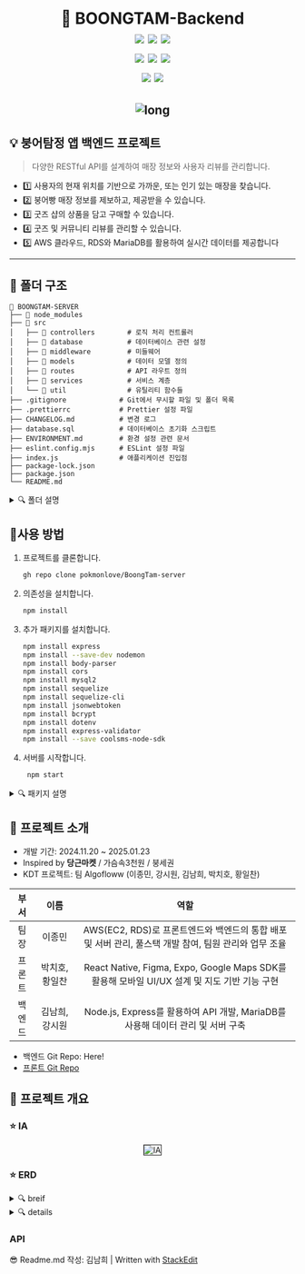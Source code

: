 <h1 align="center"> 
🐠 BOONGTAM-Backend
<br> 
<img src="https://img.shields.io/badge/javascript-F7DF1E?style=flat&logo=javascript&logoColor=black">
<img src="https://img.shields.io/badge/node.js-339933?style=flat&logo=Node.js&logoColor=white">
<img src="https://img.shields.io/badge/express-000000?style=flat&logo=express&logoColor=white"><br>
<img src="https://img.shields.io/badge/mariaDB-003545?style=flat&logo=mariaDB&logoColor=white">
<img src="https://img.shields.io/badge/Amazon RDS-527FFF?style=flat&logo=amazonwebservices&logoColor=white">
<img src="https://img.shields.io/badge/Amazon EC2-FF9900?style=flat&logo=amazonwebservices&logoColor=white"><br>
<img src="https://img.shields.io/badge/github-181717?style=flat&logo=github&logoColor=white">  <img src="https://img.shields.io/badge/git-F05032?style=flat&logo=git&logoColor=white">
</h1>

<h2 align="center"> 
<img src="https://i.ibb.co/1RCt8J7/long.png" alt="long" border="0"></h2>

 ## 💡 붕어탐정 앱 백엔드 프로젝트
 > 다양한 RESTful API를 설계하여 매장 정보와 사용자 리뷰를 관리합니다.

- 1️⃣ 사용자의 현재 위치를 기반으로 가까운, 또는 인기 있는 매장을 찾습니다.
- 2️⃣ 붕어빵 매장 정보를 제보하고, 제공받을 수 있습니다.
- 3️⃣ 굿즈 샵의 상품을 담고 구매할 수 있습니다.
- 4️⃣ 굿즈 및 커뮤니티 리뷰를 관리할 수 있습니다.
- 5️⃣ AWS 클라우드, RDS와 MariaDB를 활용하여 실시간 데이터를 제공합니다


----------------
##  📁 폴더 구조
```
📁 BOONGTAM-SERVER
├── 📁 node_modules
├── 📁 src
│   ├── 📁 controllers        # 로직 처리 컨트롤러
│   ├── 📁 database           # 데이터베이스 관련 설정
│   ├── 📁 middleware         # 미들웨어
│   ├── 📁 models             # 데이터 모델 정의
│   ├── 📁 routes             # API 라우트 정의
│   ├── 📁 services           # 서비스 계층
│   └── 📁 util               # 유틸리티 함수들
├── .gitignore             # Git에서 무시할 파일 및 폴더 목록
├── .prettierrc            # Prettier 설정 파일
├── CHANGELOG.md           # 변경 로그
├── database.sql           # 데이터베이스 초기화 스크립트
├── ENVIRONMENT.md         # 환경 설정 관련 문서
├── eslint.config.mjs      # ESLint 설정 파일
├── index.js               # 애플리케이션 진입점
├── package-lock.json     
├── package.json          
└── README.md              
```
<details>
<summary> 🔍 폴더 설명 </summary>
<div markdown="1">

|폴더  |설명  |
|--|--|
|controllers  |클라이언트의 요청을 처리하고 응답을 반환하는 역할을 합니다.  |
|database|데이터베이스와의 연결 및 관련 쿼리를 관리합니다.|
|middleware|요청과 응답의 중간 처리를 담당합니다. 예: JWT 토큰 인증|
|models|데이터베이스의 테이블 구조를 정의하는 모델 파일들이 위치합니다.|
|routes| API 엔드포인트를 정의합니다.|
|services|비즈니스 로직을 처리하는 서비스 계층입니다.|
|util|프로젝트 전반에서 사용되는 유틸리티 함수들을 포함합니다.|
</details>

  ## 📃사용 방법

1. 프로젝트를 클론합니다.
	```bash
	gh repo clone pokmonlove/BoongTam-server
	```
2.  의존성을 설치합니다.
	   ```bash
	   npm install
	   ```

  3. 추가 패키지를 설치합니다.
	 ```bash
	 npm install express
	 npm install --save-dev nodemon
	 npm install body-parser
	 npm install cors
	 npm install mysql2
	 npm install sequelize
	 npm install sequelize-cli
	 npm install jsonwebtoken
	 npm install bcrypt
	 npm install dotenv
	 npm install express-validator
	 npm install --save coolsms-node-sdk
4. 서버를 시작합니다.
	```bash
	 npm start
	```
	
<details>
<summary> 🔍 패키지 설명 </summary>
<div markdown="1">
<br>

1. 기본 패키지
 * express: 웹 프레임워크
 * nodemon: 코드 변경 시 서버 자동 재시작

2. 요청/응답
 * body-parser: 요청 본문 데이터를 파싱 (Express 4.16.0 이후 기본 내장)
 * cors: CORS(Cross-Origin Resource Sharing) 문제 해결

3. 데이터베이스

 * mysql2: MySQL 데이터베이스와 연동
 * sequelize: ORM(Object-Relational Mapping) 사용
 * sequelize-cli: Sequelize CLI 도구
4. 인증/보안

 * jsonwebtoken (JWT): 토큰 기반 인증
 * bcrypt: 비밀번호 암호화 (추가 예정)

5. 환경 변수 관리

 * dotenv: 환경 변수 파일(.env) 관리
6. 유효성 검사
 * express-validator: 요청 데이터 유효성 검사
 </details>

## 💬 프로젝트 소개 
* 개발 기간:  2024.11.20 ~ 2025.01.23
* Inspired by **당근마켓** / 가슴속3천원 / 붕세권 
* KDT 프로젝트: 팀 Algofloww (이종민, 강시원, 김남희, 박치호, 황일찬)

|부서|이름|역할| 
|:---:|:--:|:---:|
| 팀장    | 이종민 | AWS(EC2, RDS)로 프론트엔드와 백엔드의 통합 배포 및 서버 관리, 풀스택 개발 참여, 팀원 관리와 업무 조율
| 프론트 | 박치호, 황일찬 | React Native, Figma, Expo, Google Maps SDK를 활용해 모바일 UI/UX 설계 및 지도 기반 기능 구현
| 백엔드 | 김남희, 강시원 | Node.js, Express를 활용하여 API 개발, MariaDB를 사용해 데이터 관리 및 서버 구축



* 백엔드 Git Repo: Here!
* [프론트 Git Repo](https://github.com/AlgoFloww/BoongTam-RN) 

## 💫 프로젝트 개요
### ⭐ IA
<p align="center"> 
<img src="https://github.com/user-attachments/assets/78270be3-75db-40a6-925b-06b2004e6145" alt="IA" border="1"></p>

### ⭐ ERD
<details>
<summary> 🔍 breif </summary>
<p align="center">
	<img src = "https://github.com/user-attachments/assets/3abec1f4-dc28-42bb-9235-ac3215646fe3"  border="1" alt = "erd"></p>
</details>

<details>
<summary> 🔍 details </summary>
<p align="center">
	<img src = "https://github.com/user-attachments/assets/a1e51fbf-490e-4e0d-a7ba-33a126abde60"  border="1" alt = "erd"></p>
</details>
 
### API


😎 Readme.md 작성: 김남희 | Written with [StackEdit](https://stackedit.io/)
